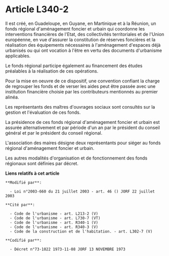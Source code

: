 # Article L340-2

Il est créé, en Guadeloupe, en Guyane, en Martinique et à la Réunion, un fonds régional d'aménagement foncier et urbain qui
coordonne les interventions financières de l'Etat, des collectivités territoriales et de l'Union européenne, en vue d'assurer
la constitution de réserves foncières et la réalisation des équipements nécessaires à l'aménagement d'espaces déjà urbanisés
ou qui ont vocation à l'être en vertu des documents d'urbanisme applicables.

Le fonds régional participe également au financement des études préalables à la réalisation de ces opérations.

Pour la mise en oeuvre de ce dispositif, une convention confiant la charge de regrouper les fonds et de verser les aides peut
être passée avec une institution financière choisie par les contributeurs mentionnés au premier alinéa.

Les représentants des maîtres d'ouvrages sociaux sont consultés sur la gestion et l'évaluation de ces fonds.

La présidence de ces fonds régional d'aménagement foncier et urbain est assurée alternativement et par période d'un an par le
président du conseil général et par le président du conseil régional.

L'association des maires désigne deux représentants pour siéger au fonds régional d'aménagement foncier et urbain.

Les autres modalités d'organisation et de fonctionnement des fonds régionaux sont définies par décret.

**Liens relatifs à cet article**

	**Modifié par**:

	  - Loi n°2003-660 du 21 juillet 2003 - art. 46 () JORF 22 juillet 2003

	**Cité par**:

	  - Code de l'urbanisme - art. L213-2 (V)
	  - Code de l'urbanisme - art. L730-7 (VT)
	  - Code de l'urbanisme - art. R340-1 (V)
	  - Code de l'urbanisme - art. R340-3 (V)
	  - Code de la construction et de l'habitation. - art. L302-7 (V)

	**Codifié par**:

	  - Décret n°73-1022 1973-11-08 JORF 13 NOVEMBRE 1973
